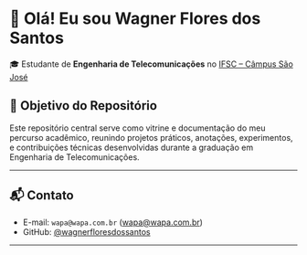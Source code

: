 # 👋 Olá! Eu sou Wagner Flores dos Santos

🎓 Estudante de **Engenharia de Telecomunicações** no [IFSC – Câmpus São José](https://www.ifsc.edu.br/web/campus-sao-jose)  


## 🚀 Objetivo do Repositório

Este repositório central serve como vitrine e documentação do meu percurso acadêmico, reunindo projetos práticos, anotações, experimentos, e contribuições técnicas desenvolvidas durante a graduação em Engenharia de Telecomunicações.

---

## 📬 Contato

- E-mail: `wapa@wapa.com.br` (wapa@wapa.com.br)
- GitHub: [@wagnerfloresdossantos](https://github.com/wagnerfloresdossantos)

---




